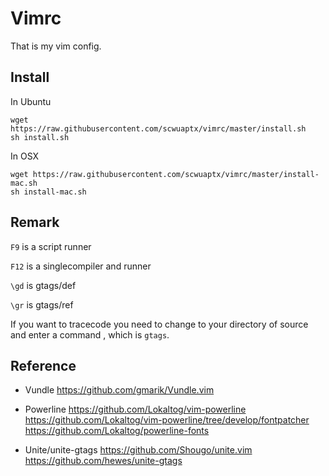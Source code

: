 Vimrc
=====
That is my vim config.

Install
-------
In Ubuntu

	wget https://raw.githubusercontent.com/scwuaptx/vimrc/master/install.sh
	sh install.sh

In OSX

	wget https://raw.githubusercontent.com/scwuaptx/vimrc/master/install-mac.sh
	sh install-mac.sh

Remark
------
`F9` is a script runner

`F12` is a singlecompiler and runner

`\gd` is gtags/def 

`\gr` is gtags/ref 

If you want to tracecode you need to change to your directory of source
and enter a command , which is `gtags`. 

Reference
---------

+ Vundle
https://github.com/gmarik/Vundle.vim

+ Powerline
https://github.com/Lokaltog/vim-powerline
https://github.com/Lokaltog/vim-powerline/tree/develop/fontpatcher
https://github.com/Lokaltog/powerline-fonts

+ Unite/unite-gtags
https://github.com/Shougo/unite.vim
https://github.com/hewes/unite-gtags


